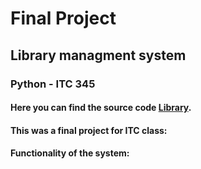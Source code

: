 # Final Project 
## Library managment system
### Python - ITC 345


#### Here you can find the source code [Library](https://pages.github.com/).
#### This was a final project for ITC class:
#### Functionality of the system: 

